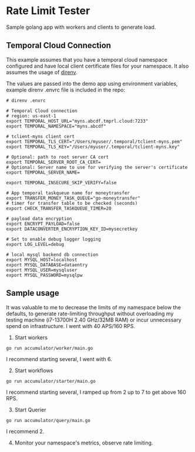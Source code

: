 # Rate Limit Tester
Sample golang app with workers and clients to generate load.


## Temporal Cloud Connection
This example assumes that you have a temporal cloud namespace configured and have local client certificate files for your namespace.
It also assumes the usage of [direnv](https://direnv.net/).

The values are passed into the demo app using environment variables, example direnv .envrc file is included in the repo:

```
# direnv .envrc

# Temporal Cloud connection
# region: us-east-1
export TEMPORAL_HOST_URL="myns.abcdf.tmprl.cloud:7233"
export TEMPORAL_NAMESPACE="myns.abcdf"

# tclient-myns client cert
export TEMPORAL_TLS_CERT="/Users/myuser/.temporal/tclient-myns.pem"
export TEMPORAL_TLS_KEY="/Users/myuser/.temporal/tclient-myns.key"

# Optional: path to root server CA cert
export TEMPORAL_SERVER_ROOT_CA_CERT=
# Optional: Server name to use for verifying the server's certificate
export TEMPORAL_SERVER_NAME=

export TEMPORAL_INSECURE_SKIP_VERIFY=false

# App temporal taskqueue name for moneytransfer
export TRANSFER_MONEY_TASK_QUEUE="go-moneytransfer"
# timer for transfer table to be checked (seconds)
export CHECK_TRANSFER_TASKQUEUE_TIMER=20

# payload data encryption
export ENCRYPT_PAYLOAD=false
export DATACONVERTER_ENCRYPTION_KEY_ID=mysecretkey

# Set to enable debug logger logging
export LOG_LEVEL=debug

# local mysql backend db connection
export MYSQL_HOST=localhost
export MYSQL_DATABASE=dataentry
export MYSQL_USER=mysqluser
export MYSQL_PASSWORD=mysqlpw
```

## Sample usage
It was valuable to me to decrease the limits of my namespace below the defaults, to generate rate-limiting throughput without overloading my testing machine (i7-13700H   2.40 GHz/32MB RAM) or incur unnecessary spend on infrastructure. 
I went with 40 APS/160 RPS. 
1. Start workers 

```
go run accumulator/worker/main.go
```
I recommend starting several, I went with 6.

2. Start workflows
```
go run accumulator/starter/main.go
```
I recommend starting several, I ramped up from 2 up to 7 to get above 160 RPS.

3. Start Querier
```
go run accumulator/query/main.go
```
I recommend 2.

4. Monitor your namespace's metrics, observe rate limiting.